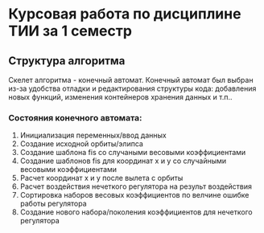 # Курсовая работа по дисциплине ТИИ за 1 семестр

## Структура алгоритма

Скелет алгоритма - конечный автомат. Конечный автомат был выбран из-за удобства отладки и редактирования структуры кода: добавления новых функций, изменения контейнеров хранения данных и т.п..

### Состояния конечного автомата:
1. Инициализация переменных/ввод данных
2. Создание исходной орбиты/элипса
3. Создание шаблона fis со случаными весовыми коэффициентами
4. Создание шаблонов fis для координат x и y со случайными весовыми коэффициентами
5. Расчет координат x и y после вылета с орбиты
6. Расчет воздействия нечеткого регулятора на результ воздействия
7. Сортировка наборов весовых коэффициентов по велчине ошибке работы регулятора
8. Создание нового набора/поколения коэффициентов для нечеткого регулятора